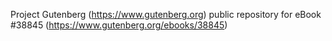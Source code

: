 Project Gutenberg (https://www.gutenberg.org) public repository for eBook #38845 (https://www.gutenberg.org/ebooks/38845)
